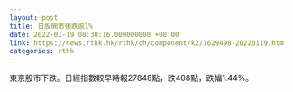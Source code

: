```yaml
---
layout: post
title: 日股開市後跌逾1%
date: 2022-01-19 08:30:16.000000000 +08:00
link: https://news.rthk.hk/rthk/ch/component/k2/1629498-20220119.htm
categories: rthk
---
```


東京股市下跌。日經指數較早時報27848點，跌408點，跌幅1.44%。
